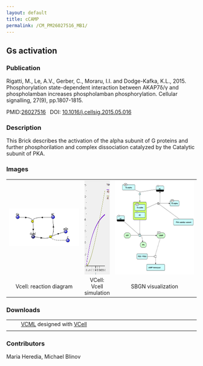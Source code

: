 ```yaml
---
layout: default
title: cCAMP
permalink: /CM_PM26027516_MB1/
---
```

## Gs activation 

### Publication 

Rigatti, M., Le, A.V., Gerber, C., Moraru, I.I. and Dodge-Kafka, K.L., 2015. Phosphorylation state-dependent interaction between 
AKAP7δ/γ and phospholamban increases phospholamban phosphorylation. Cellular signalling, 27(9), pp.1807-1815.

 PMID:<a href="https://www.ncbi.nlm.nih.gov/pubmed/?term=26027516">26027516</a>&ensp; 
 DOI: <a href="https://doi.org/10.1016/j.cellsig.2015.05.016">10.1016/j.cellsig.2015.05.016</a><br />

### Description
This Brick describes the activation of the alpha subunit of G proteins and further phosphorilation and complex dissociation catalyzed by the Catalytic subunit of PKA. 

### Images
 <table> 
 <tr>
  <td align="center" width="280"><a href="https://modelbricks.github.io/images/Vcellimages/CM_PM_MB1_Vcell_diagram.PNG"><img align="center" src="/images/Vcellimages/CM_PM_MB1_Vcell_diagram.PNG"></a></td>
  <td align="center"><a href="https://modelbricks.github.io/images/Vcellimages/CM_PM_MB1_sim.PNG"><img align="center" src="/images/Vcellimages/CM_PM_MB1_sim.PNG" width="330" height="250"/></a></td>
 <td align="center" width="300"><a href="https://modelbricks.github.io/images/SBGNfiles/cCAMPprod_SBGN.PNG"><img align="center" src="/images/SBGNfiles/cCAMPprod_SBGN.PNG" height="250"/></a></td>
 </tr>
 <tr>
  <td align="center"> Vcell: reaction diagram</td>
   <td align="center"> VCell: Vcell simulation</td>
   <td align="center"> SBGN visualization</td>
   </tr>
 </table>

### Downloads 

<table> 
 <td align="center"><a href="/modelbricks/CM_PM26027516_MB1.vcml">VCML</a> designed with <a href="http://vcell.org"> VCell</a>  </td> 
 <td align="center"><!--<a href="/modelbricks/CM_PM26027516_MB1.xml">SBML</a> exported from <a href="http://vcell.org"> VCell</a> --> </td>
 <tr>
    <td align="center" width="33%"><!--<a href=<a href="/modelbricks/SBGNexecutablefiles/CM_PM26027516_MB1.graphml">GraphML</a> designed with <a href="https://immersive-analytics.infotech.monash.edu/vanted/addons/sbgn-ed/">VANTED (SBGN-ED)</a> --></td>
    <td align="center" width="33%"><!--<a href=<a href="/modelbricks/SBGNexecutablefiles/CM_PM26027516_MB1.sbgn">SBGN-ML</a> exported from <a href="https://immersive-analytics.infotech.monash.edu/vanted/addons/sbgn-ed/">VANTED (SBGN-ED)</a> --></td>
 </tr>
 </table>

### Contributors
Maria Heredia, Michael Blinov
 
